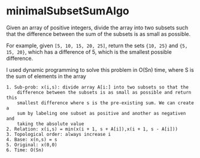 # minimalSubsetSumAlgo


Given an array of positive integers, divide the array into two subsets such that the difference between the sum of the subsets is as small as possible.

For example, given `[5, 10, 15, 20, 25]`, return the sets `{10, 25}` and `{5, 15, 20}`, which has a difference of 5, which is the smallest possible difference.

I used dynamic programming to solve this problem in O(Sn) time, where S is the sum of elements in the array

    1. Sub-prob: x(i,s): divide array A[i:] into two subsets so that the 
        difference between the subsets is as small as possible and return this 
        smallest difference where s is the pre-existing sum. We can create a 
        sum by labeling one subset as positive and another as negativen and 
        taking the absolute value
    2. Relation: x(i,s) = min(x(i + 1, s + A[i]),x(i + 1, s - A[i]))
    3. Topological order: always increase i
    4. Base: x(n,s) = s
    5. Original: x(0,0)
    6. Time: O(Sn)
